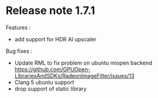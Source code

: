 # Release note 1.7.1
Features :
* add support for HDR AI upscaler

Bug fixes :
* Update RML to fix problem on ubuntu miopen backend https://github.com/GPUOpen-LibrariesAndSDKs/RadeonImageFilter/issues/13
* Clang 5 ubuntu support
* drop support of static library

